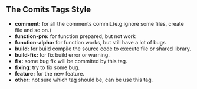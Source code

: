 
## The Comits Tags Style
- **comment:** for all the comments commit.(e.g:ignore some files, create file and so on.)
- **function-pre:** for function prepared, but not work
- **function-alpha:** for function works, but still have a lot of bugs
- **build:** for build compile the source code to execute file or shared library.
- **build-fix:** for fix build error or warning.
- **fix:** some bug fix will be commited by this tag.
- **fixing**: try to fix some bug.
- **feature:** for the new feature.
- **other:** not sure which tag should be, can be use this tag.
